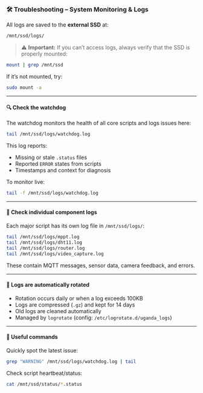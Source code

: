 ### 🛠 Troubleshooting – System Monitoring & Logs

All logs are saved to the **external SSD** at:

```bash
/mnt/ssd/logs/
```

> ⚠️ **Important:** If you can’t access logs, always verify that the SSD is properly mounted:
```bash
mount | grep /mnt/ssd
```
If it’s not mounted, try:
```bash
sudo mount -a
```

---

#### 🔍 Check the watchdog

The watchdog monitors the health of all core scripts and logs issues here:

```bash
tail /mnt/ssd/logs/watchdog.log
```

This log reports:
- Missing or stale `.status` files
- Reported `ERROR` states from scripts
- Timestamps and context for diagnosis

To monitor live:
```bash
tail -f /mnt/ssd/logs/watchdog.log
```

---

#### 🔎 Check individual component logs

Each major script has its own log file in `/mnt/ssd/logs/`:

```bash
tail /mnt/ssd/logs/mppt.log
tail /mnt/ssd/logs/dht11.log
tail /mnt/ssd/logs/router.log
tail /mnt/ssd/logs/video_capture.log
```

These contain MQTT messages, sensor data, camera feedback, and errors.

---

#### 🧹 Logs are automatically rotated

- Rotation occurs daily or when a log exceeds 100KB
- Logs are compressed (`.gz`) and kept for 14 days
- Old logs are cleaned automatically
- Managed by `logrotate` (config: `/etc/logrotate.d/uganda_logs`)

---

#### 🧠 Useful commands

Quickly spot the latest issue:
```bash
grep "WARNING" /mnt/ssd/logs/watchdog.log | tail
```

Check script heartbeat/status:
```bash
cat /mnt/ssd/status/*.status
```

